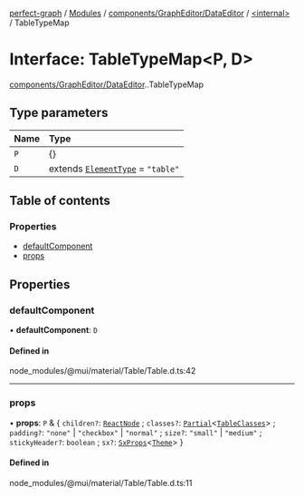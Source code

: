 [perfect-graph](../README.md) / [Modules](../modules.md) / [components/GraphEditor/DataEditor](../modules/components_GraphEditor_DataEditor.md) / [<internal\>](../modules/components_GraphEditor_DataEditor._internal_.md) / TableTypeMap

# Interface: TableTypeMap<P, D\>

[components/GraphEditor/DataEditor](../modules/components_GraphEditor_DataEditor.md).[<internal>](../modules/components_GraphEditor_DataEditor._internal_.md).TableTypeMap

## Type parameters

| Name | Type |
| :------ | :------ |
| `P` | {} |
| `D` | extends [`ElementType`](../modules/components_GraphEditor_DataEditor._internal_.md#elementtype) = ``"table"`` |

## Table of contents

### Properties

- [defaultComponent](components_GraphEditor_DataEditor._internal_.TableTypeMap.md#defaultcomponent)
- [props](components_GraphEditor_DataEditor._internal_.TableTypeMap.md#props)

## Properties

### defaultComponent

• **defaultComponent**: `D`

#### Defined in

node_modules/@mui/material/Table/Table.d.ts:42

___

### props

• **props**: `P` & { `children?`: [`ReactNode`](../modules/components_ClusterNodeContainer._internal_.md#reactnode) ; `classes?`: [`Partial`](../modules/components_ClusterNodeContainer._internal_.md#partial)<[`TableClasses`](components_GraphEditor_DataEditor._internal_.TableClasses.md)\> ; `padding?`: ``"none"`` \| ``"checkbox"`` \| ``"normal"`` ; `size?`: ``"small"`` \| ``"medium"`` ; `stickyHeader?`: `boolean` ; `sx?`: [`SxProps`](../modules/components_GraphEditor_DataEditor._internal_.md#sxprops)<[`Theme`](components_GraphEditor_DataEditor._internal_.Theme.md)\>  }

#### Defined in

node_modules/@mui/material/Table/Table.d.ts:11
